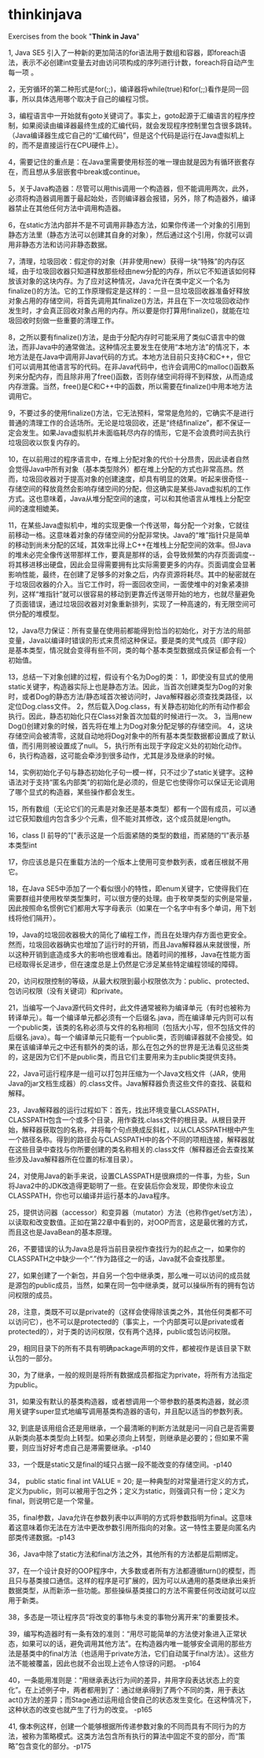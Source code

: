 # thinkinjava
Exercises from the book "**Think in Java**"

1, Java SE5 引入了一种新的更加简洁的for语法用于数组和容器，即foreach语法，表示不必创建int变量去对由访问项构成的序列进行计数，foreach将自动产生每一项 。

2，无穷循环的第二种形式是for(;;)，编译器将while(true)和for(;;)看作是同一回事，所以具体选用哪个取决于自己的编程习惯。

3，编程语言中一开始就有goto关键词了。事实上，goto起源于汇编语言的程序控制，如果阅读由编译器最终生成的汇编代码，就会发现程序控制里包含很多跳转。（Java编译器生成它自己的“汇编代码”，但是这个代码是运行在Java虚拟机上的，而不是直接运行在CPU硬件上）。

4，需要记住的重点是：在Java里需要使用标签的唯一理由就是因为有循环嵌套存在，而且想从多层嵌套中break或continue。

5，关于Java构造器：尽管可以用this调用一个构造器，但不能调用两次，此外，必须将构造器调用置于最起始处，否则编译器会报错，另外，除了构造器外，编译器禁止在其他任何方法中调用构造器。

6，在static方法内部并不是不可调用非静态方法，如果你传递一个对象的引用到静态方法里（静态方法可以创建其自身的对象），然后通过这个引用，你就可以调用非静态方法和访问非静态数据。

7，清理，垃圾回收：假定你的对象（并非使用new）获得一块“特殊”的内存区域，由于垃圾回收器只知道释放那些经由new分配的内存，所以它不知道该如何释放该对象的这块内存。为了应对这种情况，Java允许在类中定义一个名为finalize()的方法。它的工作原理假定是这样的：一旦一旦垃圾回收器准备好释放对象占用的存储空间，将首先调用其finalize()方法，并且在下一次垃圾回收动作发生时，才会真正回收对象占用的内存。所以要是你打算用finalize()，就能在垃圾回收时刻做一些重要的清理工作。

8，之所以要有finalize()方法，是由于分配内存时可能采用了类似C语言中的做法，而非Java中的通常做法。这种情况主要发生在使用“本地方法”的情况下，本地方法是在Java中调用非Java代码的方式。本地方法目前只支持C和C++，但它们可以调用其他语言写的代码。在非Java代码中，也许会调用C的malloc()函数系列来分配内存，而且除非用了free()函数，否则存储空间将得不到释放，从而造成内存泄露。当然，free()是C和C++中的函数，所以需要在finalize()中用本地方法调用它。


9，不要过多的使用finalize()方法，它无法预料，常常是危险的，它确实不是进行普通的清理工作的合适场所。无论是垃圾回收，还是“终结finalize”，都不保证一定会发生。如果Java虚拟机并未面临耗尽内存的情形，它是不会浪费时间去执行垃圾回收以恢复内存的。

10，在以前用过的程序语言中，在堆上分配对象的代价十分昂贵，因此读者自然会觉得Java中所有对象（基本类型除外）都在堆上分配的方式也非常高昂。然而，垃圾回收器对于提高对象的创建速度，却具有明显的效果。听起来很奇怪-- 存储空间的释放竟然会影响存储空间的分配，但这确实是某些Java虚拟机的工作方式。这也意味着，Java从堆分配空间的速度，可以和其他语言从堆栈上分配空间的速度相媲美。

11，在某些Java虚拟机中，堆的实现更像一个传送带，每分配一个对象，它就往前移动一格。这意味着对象的存储空间的分配非常快。Java的“堆”指针只是简单的移动到尚未分配的区域，其效率比得上C++在堆栈上分配空间的效率。但Java的堆未必完全像传送带那样工作，要真是那样的话，会导致频繁的内存页面调度--将其移进移出硬盘，因此会显得需要拥有比实际需要更多的内存。页面调度会显著影响性能，最终，在创建了足够多的对象之后，内存资源将耗尽。其中的秘密就在于垃圾回收器的介入。当它工作时，将一面回收空间，一面使堆中的对象紧凑排列，这样“堆指针”就可以很容易的移动到更靠近传送带开始的地方，也就尽量避免了页面错误，通过垃圾回收器对对象重新排列，实现了一种高速的，有无限空间可供分配的堆模型。

12，Java尽力保证：所有变量在使用前都能得到恰当的初始化，对于方法的局部变量，Java以编译时错误的形式来贯彻这种保证。要是类的灵气成员（即字段）是基本类型，情况就会变得有些不同，类的每个基本类型数据成员保证都会有一个初始值。

13，总结一下对象创建的过程，假设有个名为Dog的类：
    1，即使没有显式的使用static关键字，构造器实际上也是静态方法。因此，当首次创建类型为Dog的对象时，或者Dog的静态方法/静态域首次被访问时，Java解释器必须查找类路径，以定位Dog.class文件。
    2，然后载入Dog.class，有关静态初始化的所有动作都会执行。因此，静态初始化只在Class对象首次加载的时候进行一次。
    3，当用new Dog()创建对象的时候，首先将在堆上为Dog对象分配足够的存储空间。
    4，这块存储空间会被清零，这就自动地将Dog对象中的所有基本类型数据都设置成了默认值，而引用则被设置成了null。
    5，执行所有出现于字段定义处的初始化动作。
    6，执行构造器，这可能会牵涉到很多动作，尤其是涉及继承的时候。
 
14，实例初始化子句与静态初始化子句一模一样，只不过少了static关键字。这种语法对于支持“匿名内部类”的初始化是必须的，但是它也使得你可以保证无论调用了哪个显式的构造器，某些操作都会发生。

15，所有数组（无论它们的元素是对象还是基本类型）都有一个固有成员，可以通过它获知数组内包含多少个元素，但不能对其修改，这个成员就是length。

16，class [I 前导的"["表示这是一个后面紧随的类型的数组，而紧随的“I”表示基本类型int

17，你应该总是只在重载方法的一个版本上使用可变参数列表，或者压根就不用它。

18，在Java SE5中添加了一个看似很小的特性，即enum关键字，它使得我们在需要群组并使用枚举类型集时，可以很方便的处理。由于枚举类型的实例是常量，因此按照命名惯例它们都用大写字母表示（如果在一个名字中有多个单词，用下划线将他们隔开）。

19，Java的垃圾回收器极大的简化了编程工作，而且在处理内存方面也更安全。然而，垃圾回收器确实也增加了运行时的开销，而且Java解释器从来就很慢，所以这种开销到底造成多大的影响也很难看出。随着时间的推移，Java在性能方面已经取得长足进步，但在速度总是上仍然是它涉足某些特定编程领域的障碍。

20，访问权限控制的等级，从最大权限到最小权限依次为：public、protected、包访问权限（没有关键词）和private。

21，当编写一个Java源代码文件时，此文件通常被称为编译单元（有时也被称为转译单元）。每一个编译单元都必须有一个后缀名.java，而在编译单元内则可以有一个public类，该类的名称必须与文件的名称相同（包括大小写，但不包括文件的后缀名.java）。每一个编译单元只能有一个public类，否则编译器就不会接受。如果在该编译单元之中还有额外的类的话，那么在包之外的世界是无法看见这些类的，这是因为它们不是public类，而且它们主要用来为主public类提供支持。

22，Java可运行程序是一组可以打包并压缩为一个Java文档文件（JAR，使用Java的jar文档生成器）的.class文件。Java解释器负责这些文件的查找、装载和解释。

23，Java解释器的运行过程如下：首先，找出环境变量CLASSPATH，CLASSPATH包含一个或多个目录，用作查找.class文件的根目录。从根目录开始，解释器获取包的名称，并将每个句点换成反斜杠，以从CLASSPATH根中产生一个路径名称。得到的路径会与CLASSPATH中的各个不同的项相连接，解释器就在这些目录中查找与你所要创建的类名称相关的.class文件（解释器还会去查找某些涉及Java解释器所在位置的标准目录）。

24，对使用Java的新手来说，设置CLASSPATH是很麻烦的一件事，为些，Sun将Java2中的JDK改造得更聪明了一些。在安装后你会发现，即使你未设立CLASSPATH，你也可以编译并运行基本的Java程序。

25，提供访问器（accessor）和变异器（mutator）方法（也称作get/set方法），以读取和改变数值。正如在第22章中看到的，对OOP而言，这是最优雅的方式，而且这也是JavaBean的基本原理。

26，不要错误的认为Java总是将当前目录视作查找行为的起点之一，如果你的CLASSPATH之中缺少一个“.”作为路径之一的话，Java就不会查找那里。

27，如果创建了一个新包，并自另一个包中继承类，那么唯一可以访问的成员就是源包的public成员，当然，如果在同一包中继承类，就可以操纵所有的拥有包访问权限的成员。

28，注意，类既不可以是private的（这样会使得除该类之外，其他任何类都不可以访问它），也不可以是protected的（事实上，一个内部类可以是private或者protected的），对于类的访问权限，仅有两个选择，public或包访问权限。

29，相同目录下的所有不具有明确package声明的文件，都被视作是该目录下默认包的一部分。

30，为了继承，一般的规则是将所有数据成员都指定为private，将所有方法指定为public。

31，如果没有默认的基类构造器，或者想调用一个带参数的基类构造器，就必须用关键字super显式地编写调用基类构造器的语句，并且配以适当的参数列表。

32, 到底是该用组合还是用继承，一个最清晰的判断方法就是问一问自己是否需要从新类向基本类型向上转型。如果必须向上转型，则继承是必要的；但如果不需要，则应当好好考虑自己是滞需要继承。-p140

33，一个既是static又是final的域只占据一段不能改变的存储空间。-p140

34，
    public static final int VALUE = 20;
    是一种典型的对常量进行定义的方式，定义为public，则可以被用于包之外；定义为static，则强调只有一份；定义为final，则说明它是一个常量。

35，final参数，Java允许在参数列表中以声明的方式将参数指明为final。这意味着这意味着你无法在方法中更改参数引用所指向的对象。这一特性主要是向匿名内部类传递数据。-p143

36，Java中除了static方法和final方法之外，其他所有的方法都是后期绑定。

37，在一个设计良好的OOP程序中，大多数或者所有方法都遵循turn()的模型，而且只与基类接口通信。这样的程序是可扩展的，因为可以从通用的基类继承出亲折数据类型，从而新添一些功能。那些操纵基类接口的方法不需要任何改动就可以应用于新类。

38，多态是一项让程序员“将改变的事物与未变的事物分离开来”的重要技术。

39，编写构造器时有一条有效的准则：“用尽可能简单的方法使对象进入正常状态，如果可以的话，避免调用其他方法”。在构造器内唯一能够安全调用的那些方法是基类中的final方法（也适用于private方法，它们自动属于final方法）。这些方法不能被覆盖，因此也就不会出现上述令人惊讶的问题。 -p164

40，一条能用准则是：“用继承表达行为间的差异，并用字段表达状态上的变化”。在上述例子中，两者都用到了：通过继承得到了两个不同的类，用于表达act()方法的差异；而Stage通过运用组合使自己的状态发生变化。在这种情况下，这种状态的改变也就产生了行为的改变。 -p165

41, 像本例这样，创建一个能够根据所传递参数对象的不同而具有不同行为的方法，被称为策略模式。这类方法包含所有执行的算法中固定不变的部分，而“策略”包含变化的部分。-p175
